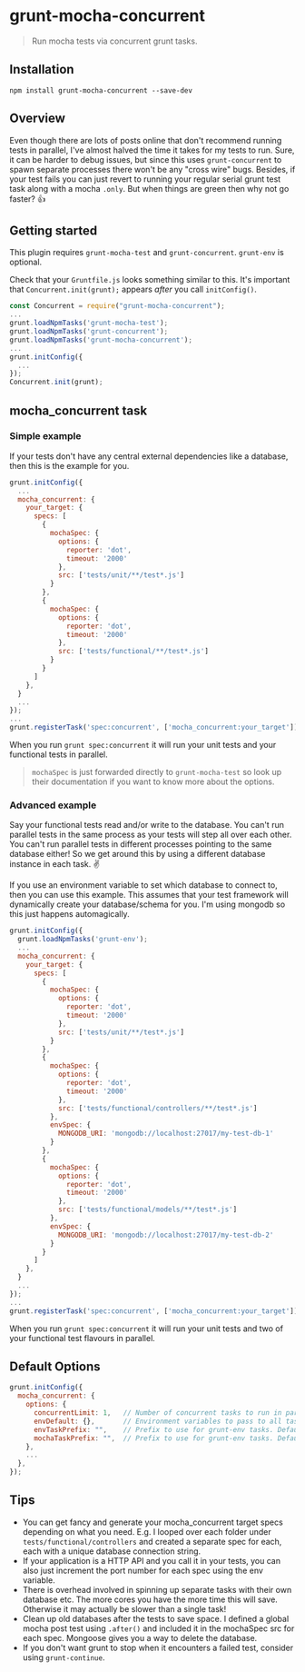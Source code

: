 # grunt-mocha-concurrent

> Run mocha tests via concurrent grunt tasks.

## Installation

```shell
npm install grunt-mocha-concurrent --save-dev
```

## Overview

Even though there are lots of posts online that don't recommend running tests in parallel, I've almost halved the time it takes for my tests to run. Sure, it can be harder to debug issues, but since this uses `grunt-concurrent` to spawn separate processes there won't be any "cross wire" bugs. Besides, if your test fails you can just revert to running your regular serial grunt test task along with a mocha `.only`. But when things are green then why not go faster? :thumbsup:

## Getting started

This plugin requires `grunt-mocha-test` and `grunt-concurrent`. `grunt-env` is optional.

Check that your `Gruntfile.js` looks something similar to this. It's important that `Concurrent.init(grunt);` appears *after* you call `initConfig()`.

```js
const Concurrent = require("grunt-mocha-concurrent");
...
grunt.loadNpmTasks('grunt-mocha-test');
grunt.loadNpmTasks('grunt-concurrent');
grunt.loadNpmTasks('grunt-mocha-concurrent');
...
grunt.initConfig({
  ...
});
Concurrent.init(grunt);

```

## mocha_concurrent task

### Simple example

If your tests don't have any central external dependencies like a database, then this is the example for you.

```js
grunt.initConfig({
  ...
  mocha_concurrent: {
    your_target: {
      specs: [
        {
          mochaSpec: {
            options: { 
              reporter: 'dot', 
              timeout: '2000'
            },
            src: ['tests/unit/**/test*.js']
          }
        },
        {
          mochaSpec: {
            options: { 
              reporter: 'dot', 
              timeout: '2000'
            },
            src: ['tests/functional/**/test*.js']
          }
        }        
      ]
    },
  }
  ...
});
...
grunt.registerTask('spec:concurrent', ['mocha_concurrent:your_target']);
```

When you run `grunt spec:concurrent` it will run your unit tests and your functional tests in parallel.
> `mochaSpec` is just forwarded directly to `grunt-mocha-test` so look up their documentation if you want to know more about the options.

### Advanced example

Say your functional tests read and/or write to the database. You can't run parallel tests in the same process as your tests will step all over each other. You can't run parallel tests in different processes pointing to the same database either! So we get around this by using a different database instance in each task. :v:

If you use an environment variable to set which database to connect to, then you can use this example. This assumes that your test framework will dynamically create your database/schema for you. I'm using mongodb so this just happens automagically.

```js
grunt.initConfig({
  grunt.loadNpmTasks('grunt-env');
  ...
  mocha_concurrent: {
    your_target: {
      specs: [
        {
          mochaSpec: {
            options: { 
              reporter: 'dot', 
              timeout: '2000'
            },
            src: ['tests/unit/**/test*.js']
          }
        },
        {
          mochaSpec: {
            options: { 
              reporter: 'dot', 
              timeout: '2000'
            },
            src: ['tests/functional/controllers/**/test*.js']
          },
          envSpec: {
            MONGODB_URI: 'mongodb://localhost:27017/my-test-db-1'
          }          
        },
        {
          mochaSpec: {
            options: { 
              reporter: 'dot', 
              timeout: '2000'
            },
            src: ['tests/functional/models/**/test*.js']
          },
          envSpec: {
            MONGODB_URI: 'mongodb://localhost:27017/my-test-db-2'
          }
        }
      ]
    },
  }
  ...
});
...
grunt.registerTask('spec:concurrent', ['mocha_concurrent:your_target']);
```

When you run `grunt spec:concurrent` it will run your unit tests and two of your functional test flavours in parallel.

## Default Options

```js
grunt.initConfig({
  mocha_concurrent: {
    options: {
      concurrentLimit: 1,   // Number of concurrent tasks to run in parallel. Defaults to number of cpu cores.
      envDefault: {},       // Environment variables to pass to all tasks. Defaults to null.
      envTaskPrefix: "",    // Prefix to use for grunt-env tasks. Defaults to mochaConcurrent-.
      mochaTaskPrefix: "",  // Prefix to use for grunt-env tasks. Defaults to mochaConcurrent-.
    },
    ...
  },
});
```

## Tips
* You can get fancy and generate your mocha_concurrent target specs depending on what you need. E.g. I looped over each folder under `tests/functional/controllers` and created a separate spec for each, each with a unique database connection string.
* If your application is a HTTP API and you call it in your tests, you can also just increment the port number for each spec using the env variable.
* There is overhead involved in spinning up separate tasks with their own database etc. The more cores you have the more time this will save. Otherwise it may actually be slower than a single task!
* Clean up old databases after the tests to save space. I defined a global mocha post test using `.after()` and included it in the mochaSpec src for each spec. Mongoose gives you a way to delete the database.
* If you don't want grunt to stop when it encounters a failed test, consider using `grunt-continue`.

